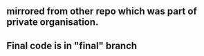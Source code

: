 ## mirrored from other repo which was part of private organisation.
## Final code is in "final" branch
